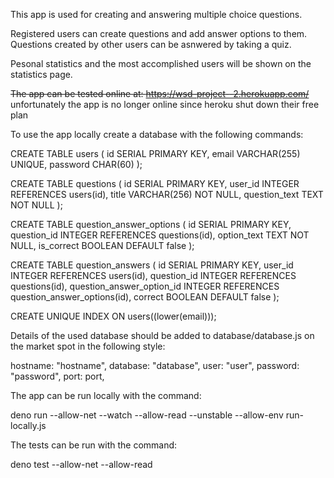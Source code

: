 This app is used for creating and answering multiple choice questions.

Registered users can create questions and add answer options to them. Questions
created by other users can be asnwered by taking a quiz.

Pesonal statistics and the most accomplished users will be shown on the
statistics page.

~~The app can be tested online at: https://wsd-project--2.herokuapp.com/~~ unfortunately the app is no longer online since heroku shut down their free plan

To use the app locally create a database with the following commands:

CREATE TABLE users ( id SERIAL PRIMARY KEY, email VARCHAR(255) UNIQUE, password
CHAR(60) );

CREATE TABLE questions ( id SERIAL PRIMARY KEY, user_id INTEGER REFERENCES
users(id), title VARCHAR(256) NOT NULL, question_text TEXT NOT NULL );

CREATE TABLE question_answer_options ( id SERIAL PRIMARY KEY, question_id
INTEGER REFERENCES questions(id), option_text TEXT NOT NULL, is_correct BOOLEAN
DEFAULT false );

CREATE TABLE question_answers ( id SERIAL PRIMARY KEY, user_id INTEGER
REFERENCES users(id), question_id INTEGER REFERENCES questions(id),
question_answer_option_id INTEGER REFERENCES question_answer_options(id),
correct BOOLEAN DEFAULT false );

CREATE UNIQUE INDEX ON users((lower(email)));

Details of the used database should be added to database/database.js on the
market spot in the following style:

hostname: "hostname", database: "database", user: "user", password: "password",
port: port,

The app can be run locally with the command:

deno run --allow-net --watch --allow-read --unstable --allow-env run-locally.js

The tests can be run with the command:

deno test --allow-net --allow-read

